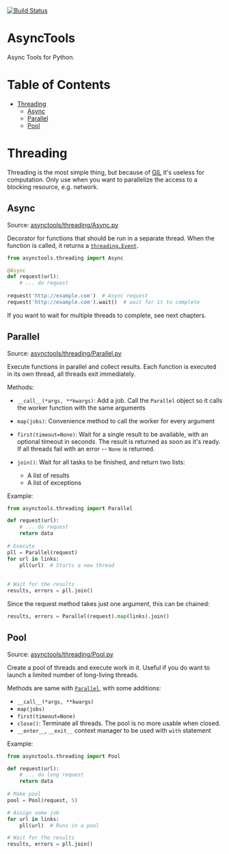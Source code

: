 [![Build Status](https://api.travis-ci.org/kolypto/py-asynctools.png?branch=master)](https://travis-ci.org/kolypto/py-asynctools)


AsyncTools
==========

Async Tools for Python.

Table of Contents
=================

* <a href="#user-content-threading">Threading</a>
    * <a href="#user-content-async">Async</a>
    * <a href="#user-content-parallel">Parallel</a>
    * <a href="#user-content-pool">Pool</a> 

Threading
=========

Threading is the most simple thing, but because of [GIL](https://wiki.python.org/moin/GlobalInterpreterLock) it's useless for computation.
Only use when you want to parallelize the access to a blocking resource, e.g. network.

Async
-----

Source: [asynctools/threading/Async.py](asynctools/threading/Async.py)

Decorator for functions that should be run in a separate thread.
When the function is called, it returns a [`threading.Event`](https://docs.python.org/2/library/threading.html#event-objects).

```python
from asynctools.threading import Async

@Async
def request(url):
    # ... do request
    
request('http://example.com')  # Async request
request('http://example.com').wait()  # wait for it to complete
```

If you want to wait for multiple threads to complete, see next chapters.


Parallel
--------

Source: [asynctools/threading/Parallel.py](asynctools/threading/Parallel.py)

Execute functions in parallel and collect results.
Each function is executed in its own thread, all threads exit immediately.

Methods:

* `__call__(*args, **kwargs)`: Add a job. Call the `Parallel` object so it calls the worker function with the same arguments
* `map(jobs)`: Convenience method to call the worker for every argument
* `first(timeout=None)`: Wait for a single result to be available, with an optional timeout in seconds. The result is returned as soon as it's ready.
    If all threads fail with an error -- `None` is returned.
* `join()`: Wait for all tasks to be finished, and return two lists:
    
    * A list of results
    * A list of exceptions

Example:

```python
from asynctools.threading import Parallel

def request(url):
    # ... do request
    return data
   
# Execute
pll = Parallel(request)
for url in links:
    pll(url)  # Starts a new thread
    
    
# Wait for the results
results, errors = pll.join()
```

Since the request method takes just one argument, this can be chained:

```python
results, errors = Parallel(request).map(links).join()
```



Pool
----

Source: [asynctools/threading/Pool.py](asynctools/threading/Pool.py)

Create a pool of threads and execute work in it.
Useful if you do want to launch a limited number of long-living threads.

Methods are same with [`Parallel`](#parallel), with some additions:

* `__call__(*args, **kwargs)`
* `map(jobs)`
* `first(timeout=None)`
* `close()`: Terminate all threads. The pool is no more usable when closed.
* `__enter__`, `__exit__` context manager to be used with `with` statement

Example:

```python
from asynctools.threading import Pool

def request(url):
    # ... do long request
    return data
   
# Make pool
pool = Pool(request, 5)

# Assign some job
for url in links:
    pll(url)  # Runs in a pool

# Wait for the results
results, errors = pll.join()
```
